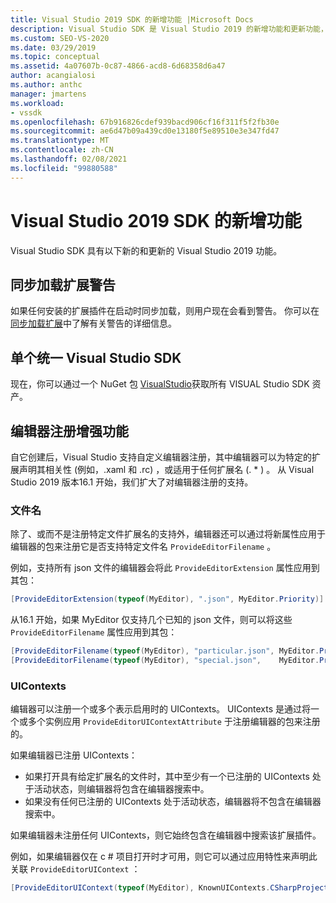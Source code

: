 ```yaml
---
title: Visual Studio 2019 SDK 的新增功能 |Microsoft Docs
description: Visual Studio SDK 是 Visual Studio 2019 的新增功能和更新功能，其中包括编辑器注册增强功能。
ms.custom: SEO-VS-2020
ms.date: 03/29/2019
ms.topic: conceptual
ms.assetid: 4a07607b-0c87-4866-acd8-6d68358d6a47
author: acangialosi
ms.author: anthc
manager: jmartens
ms.workload:
- vssdk
ms.openlocfilehash: 67b916826cdef939bacd906cf16f311f5f2fb30e
ms.sourcegitcommit: ae6d47b09a439cd0e13180f5e89510e3e347fd47
ms.translationtype: MT
ms.contentlocale: zh-CN
ms.lasthandoff: 02/08/2021
ms.locfileid: "99880588"
---
```

# <a name="whats-new-in-the-visual-studio-2019-sdk"></a>Visual Studio 2019 SDK 的新增功能

Visual Studio SDK 具有以下新的和更新的 Visual Studio 2019 功能。

## <a name="synchronously-autoloaded-extensions-warning"></a>同步加载扩展警告

如果任何安装的扩展插件在启动时同步加载，则用户现在会看到警告。 你可以在 [同步加载扩展](synchronously-autoloaded-extensions.md)中了解有关警告的详细信息。

## <a name="single-unified-visual-studio-sdk"></a>单个统一 Visual Studio SDK

现在，你可以通过一个 NuGet 包 [VisualStudio](https://www.nuget.org/packages/microsoft.visualstudio.sdk)获取所有 VISUAL Studio SDK 资产。

## <a name="editor-registration-enhancements"></a>编辑器注册增强功能

自它创建后，Visual Studio 支持自定义编辑器注册，其中编辑器可以为特定的扩展声明其相关性 (例如，.xaml 和 .rc) ，或适用于任何扩展名 (. * ) 。 从 Visual Studio 2019 版本16.1 开始，我们扩大了对编辑器注册的支持。

### <a name="filenames"></a>文件名

除了、或而不是注册特定文件扩展名的支持外，编辑器还可以通过将新属性应用于编辑器的包来注册它是否支持特定文件名 `ProvideEditorFilename` 。

例如，支持所有 json 文件的编辑器会将此 `ProvideEditorExtension` 属性应用到其包：

```cs
[ProvideEditorExtension(typeof(MyEditor), ".json", MyEditor.Priority)]
```

从16.1 开始，如果 MyEditor 仅支持几个已知的 json 文件，则可以将这些 `ProvideEditorFilename` 属性应用到其包：

```cs
[ProvideEditorFilename(typeof(MyEditor), "particular.json", MyEditor.Priority)]
[ProvideEditorFilename(typeof(MyEditor), "special.json",    MyEditor.Priority)]
```

### <a name="uicontexts"></a>UIContexts

编辑器可以注册一个或多个表示启用时的 UIContexts。 UIContexts 是通过将一个或多个实例应用 `ProvideEditorUIContextAttribute` 于注册编辑器的包来注册的。

如果编辑器已注册 UIContexts：

- 如果打开具有给定扩展名的文件时，其中至少有一个已注册的 UIContexts 处于活动状态，则编辑器将包含在编辑器搜索中。
- 如果没有任何已注册的 UIContexts 处于活动状态，编辑器将不包含在编辑器搜索中。

如果编辑器未注册任何 UIContexts，则它始终包含在编辑器中搜索该扩展插件。

例如，如果编辑器仅在 c # 项目打开时才可用，则它可以通过应用特性来声明此关联 `ProvideEditorUIContext` ：

```cs
[ProvideEditorUIContext(typeof(MyEditor), KnownUIContexts.CSharpProjectContext)]
```
